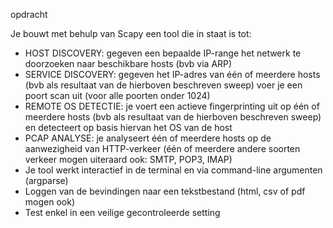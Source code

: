 opdracht


Je bouwt met behulp van Scapy een tool die in staat is tot:
- HOST DISCOVERY: gegeven een bepaalde IP-range het netwerk te doorzoeken naar beschikbare hosts (bvb via ARP)
- SERVICE DISCOVERY: gegeven het IP-adres van één of meerdere hosts (bvb als resultaat van de hierboven beschreven sweep) voer je een poort scan uit (voor alle poorten onder 1024)
- REMOTE OS DETECTIE: je voert een actieve fingerprinting uit op één of meerdere hosts (bvb als resultaat van de hierboven beschreven sweep) en detecteert op basis hiervan het OS van de host
- PCAP ANALYSE: je analyseert één of meerdere hosts op de aanwezigheid van HTTP-verkeer (één of meerdere andere soorten verkeer mogen uiteraard ook: SMTP, POP3, IMAP)
- Je tool werkt interactief in de terminal en via command-line argumenten (argparse)
- Loggen van de bevindingen naar een tekstbestand (html, csv of pdf mogen ook)
- Test enkel in een veilige gecontroleerde setting
